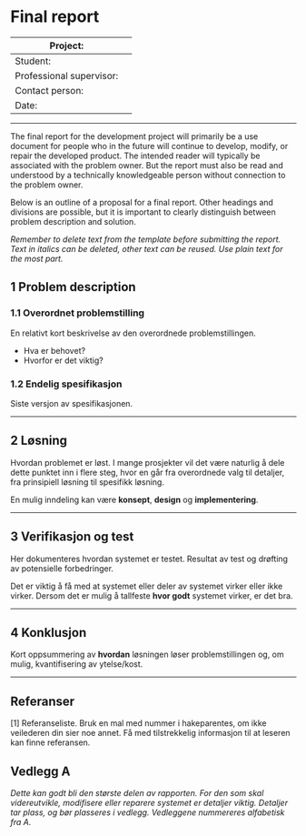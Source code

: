 # Final report

| Project:                 |     |
| ------------------------ | --- |
| Student:                 |     |
| Professional supervisor: |     |
| Contact person:          |     |
| Date:                    |     |

---

The final report for the development project will primarily be a use document for people who in the future will continue to develop, modify, or repair the developed product. The intended reader will typically be associated with the problem owner. But the report must also be read and understood by a technically knowledgeable person without connection to the problem owner.

Below is an outline of a proposal for a final report. Other headings and divisions are possible, but it is important to clearly distinguish between problem description and solution.

_Remember to delete text from the template before submitting the report. Text in italics can be deleted, other text can be reused. Use plain text for the most part._

## 1 Problem description

### 1.1 Overordnet problemstilling

En relativt kort beskrivelse av den overordnede problemstillingen.

- Hva er behovet?
- Hvorfor er det viktig?

### 1.2 Endelig spesifikasjon

Siste versjon av spesifikasjonen.

---

## 2 Løsning

Hvordan problemet er løst. I mange prosjekter vil det være naturlig å dele dette punktet inn i flere steg, hvor en går fra overordnede valg til detaljer, fra prinsipiell løsning til spesifikk løsning.

En mulig inndeling kan være **konsept**, **design** og **implementering**.

---

## 3 Verifikasjon og test

Her dokumenteres hvordan systemet er testet. Resultat av test og drøfting av potensielle forbedringer.

Det er viktig å få med at systemet eller deler av systemet virker eller ikke virker. Dersom det er mulig å tallfeste **hvor godt** systemet virker, er det bra.

---

## 4 Konklusjon

Kort oppsummering av **hvordan** løsningen løser problemstillingen og, om mulig, kvantifisering av ytelse/kost.

---

## Referanser

[1] Referanseliste. Bruk en mal med nummer i hakeparentes, om ikke veilederen din sier noe annet. Få med tilstrekkelig informasjon til at leseren kan finne referansen.

## Vedlegg A

_Dette kan godt bli den største delen av rapporten. For den som skal videreutvikle, modifisere eller reparere systemet er detaljer viktig. Detaljer tar plass, og bør plasseres i vedlegg. Vedleggene nummereres alfabetisk fra A._

